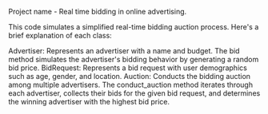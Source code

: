 Project name - Real time bidding in online advertising.

This code simulates a simplified real-time bidding auction process. Here's a brief explanation of each class:

Advertiser: Represents an advertiser with a name and budget. The bid method simulates the advertiser's bidding behavior by generating a random bid price.
BidRequest: Represents a bid request with user demographics such as age, gender, and location.
Auction: Conducts the bidding auction among multiple advertisers. The conduct_auction method iterates through each advertiser, collects their bids for the given bid request, and determines the winning advertiser with the highest bid price.
